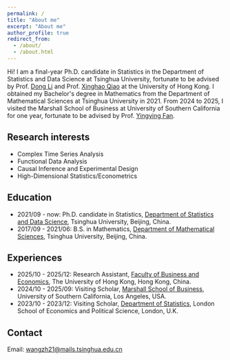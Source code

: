 ```yaml
---
permalink: /
title: "About me"
excerpt: "About me"
author_profile: true
redirect_from: 
  - /about/
  - /about.html
---
```


Hi! I am a final-year Ph.D. candidate in Statistics in the Department of Statistics and Data Science at Tsinghua University, fortunate to be advised by Prof. [Dong Li](https://www.stat.tsinghua.edu.cn/en/info/1023/1052.htm) and Prof. [Xinghao Qiao](https://www.hkubs.hku.hk/people/xinghao-qiao/) at the University of Hong Kong.
I obtained my Bachelor's degree in Mathematics from the Department of Mathematical Sciences at Tsinghua University in 2021.
From 2024 to 2025, I visited the Marshall School of Business at University of Southern California for one year, fortunate to be advised by Prof. [Yingying Fan](https://faculty.marshall.usc.edu/yingying-fan/).

## Research interests
* Complex Time Series Analysis
* Functional Data Analysis
* Causal Inference and Experimental Design
* High-Dimensional Statistics/Econometrics

## Education
* 2021/09 - now:  Ph.D. candidate in Statistics, [Department of Statistics and Data Science](https://www.stat.tsinghua.edu.cn/en/), Tsinghua University, Beijing, China.
* 2017/09 - 2021/06:  B.S. in Mathematics, [Department of Mathematical Sciences](https://www.math.tsinghua.edu.cn/), Tsinghua University, Beijing, China.

## Experiences
* 2025/10 - 2025/12:  Research Assistant, [Faculty of Business and Economics](https://www.hkubs.hku.hk/), The University of Hong Kong, Hong Kong, China.
* 2024/10 - 2025/09:  Visiting Scholar, [Marshall School of Business](https://www.marshall.usc.edu/), University of Southern California, Los Angeles, USA.
* 2023/10 - 2023/12:  Visiting Scholar, [Department of Statistics](https://www.lse.ac.uk/statistics), London School of Economics and Political Science, London, U.K.

## Contact
Email: wangzh21@mails.tsinghua.edu.cn
